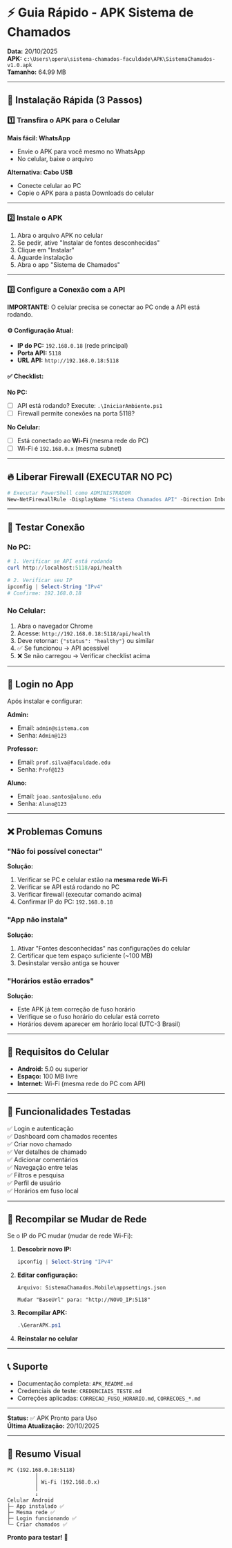 # ⚡ Guia Rápido - APK Sistema de Chamados

**Data:** 20/10/2025  
**APK:** `c:\Users\opera\sistema-chamados-faculdade\APK\SistemaChamados-v1.0.apk`  
**Tamanho:** 64.99 MB

---

## 🚀 Instalação Rápida (3 Passos)

### 1️⃣ Transfira o APK para o Celular

**Mais fácil: WhatsApp**
- Envie o APK para você mesmo no WhatsApp
- No celular, baixe o arquivo

**Alternativa: Cabo USB**
- Conecte celular ao PC
- Copie o APK para a pasta Downloads do celular

---

### 2️⃣ Instale o APK

1. Abra o arquivo APK no celular
2. Se pedir, ative "Instalar de fontes desconhecidas"
3. Clique em "Instalar"
4. Aguarde instalação
5. Abra o app "Sistema de Chamados"

---

### 3️⃣ Configure a Conexão com a API

**IMPORTANTE:** O celular precisa se conectar ao PC onde a API está rodando.

#### ⚙️ Configuração Atual:
- **IP do PC:** `192.168.0.18` (rede principal)
- **Porta API:** `5118`
- **URL API:** `http://192.168.0.18:5118`

#### ✅ Checklist:

**No PC:**
- [ ] API está rodando? Execute: `.\IniciarAmbiente.ps1`
- [ ] Firewall permite conexões na porta 5118?

**No Celular:**
- [ ] Está conectado ao **Wi-Fi** (mesma rede do PC)
- [ ] Wi-Fi é `192.168.0.x` (mesma subnet)

---

## 🔥 Liberar Firewall (EXECUTAR NO PC)

```powershell
# Executar PowerShell como ADMINISTRADOR
New-NetFirewallRule -DisplayName "Sistema Chamados API" -Direction Inbound -LocalPort 5118 -Protocol TCP -Action Allow
```

---

## 🧪 Testar Conexão

### No PC:
```powershell
# 1. Verificar se API está rodando
curl http://localhost:5118/api/health

# 2. Verificar seu IP
ipconfig | Select-String "IPv4"
# Confirme: 192.168.0.18
```

### No Celular:
1. Abra o navegador Chrome
2. Acesse: `http://192.168.0.18:5118/api/health`
3. Deve retornar: `{"status": "healthy"}` ou similar
4. ✅ Se funcionou → API acessível
5. ❌ Se não carregou → Verificar checklist acima

---

## 🔑 Login no App

Após instalar e configurar:

**Admin:**
- Email: `admin@sistema.com`
- Senha: `Admin@123`

**Professor:**
- Email: `prof.silva@faculdade.edu`
- Senha: `Prof@123`

**Aluno:**
- Email: `joao.santos@aluno.edu`
- Senha: `Aluno@123`

---

## ❌ Problemas Comuns

### "Não foi possível conectar"

**Solução:**
1. Verificar se PC e celular estão na **mesma rede Wi-Fi**
2. Verificar se API está rodando no PC
3. Verificar firewall (executar comando acima)
4. Confirmar IP do PC: `192.168.0.18`

### "App não instala"

**Solução:**
1. Ativar "Fontes desconhecidas" nas configurações do celular
2. Certificar que tem espaço suficiente (~100 MB)
3. Desinstalar versão antiga se houver

### "Horários estão errados"

**Solução:**
- Este APK já tem correção de fuso horário
- Verifique se o fuso horário do celular está correto
- Horários devem aparecer em horário local (UTC-3 Brasil)

---

## 📱 Requisitos do Celular

- **Android:** 5.0 ou superior
- **Espaço:** 100 MB livre
- **Internet:** Wi-Fi (mesma rede do PC com API)

---

## 🎯 Funcionalidades Testadas

✅ Login e autenticação  
✅ Dashboard com chamados recentes  
✅ Criar novo chamado  
✅ Ver detalhes de chamado  
✅ Adicionar comentários  
✅ Navegação entre telas  
✅ Filtros e pesquisa  
✅ Perfil de usuário  
✅ Horários em fuso local  

---

## 🔄 Recompilar se Mudar de Rede

Se o IP do PC mudar (mudar de rede Wi-Fi):

1. **Descobrir novo IP:**
   ```powershell
   ipconfig | Select-String "IPv4"
   ```

2. **Editar configuração:**
   ```
   Arquivo: SistemaChamados.Mobile\appsettings.json
   
   Mudar "BaseUrl" para: "http://NOVO_IP:5118"
   ```

3. **Recompilar APK:**
   ```powershell
   .\GerarAPK.ps1
   ```

4. **Reinstalar no celular**

---

## 📞 Suporte

- Documentação completa: `APK_README.md`
- Credenciais de teste: `CREDENCIAIS_TESTE.md`
- Correções aplicadas: `CORRECAO_FUSO_HORARIO.md`, `CORRECOES_*.md`

---

**Status:** ✅ APK Pronto para Uso  
**Última Atualização:** 20/10/2025

---

## 📝 Resumo Visual

```
PC (192.168.0.18:5118)
         │
         │ Wi-Fi (192.168.0.x)
         │
         ↓
Celular Android
├─ App instalado ✅
├─ Mesma rede ✅
├─ Login funcionando ✅
└─ Criar chamados ✅
```

**Pronto para testar!** 🎉
